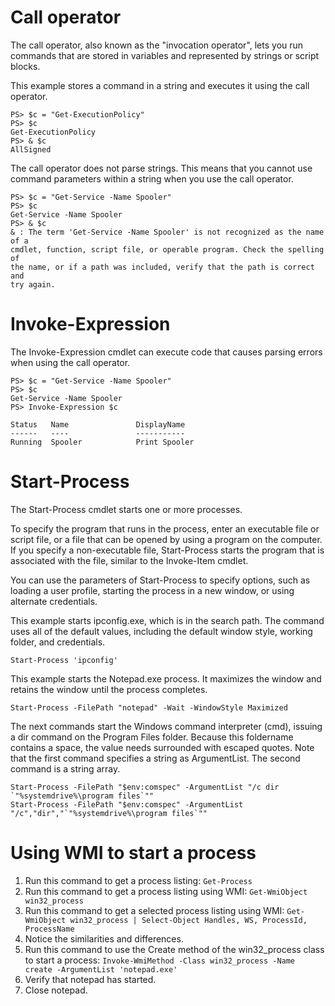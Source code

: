 # Call operator
The call operator, also known as the "invocation operator", lets you run commands that are stored in variables and represented by strings or script blocks.

This example stores a command in a string and executes it using the call operator.
```
PS> $c = "Get-ExecutionPolicy"
PS> $c
Get-ExecutionPolicy
PS> & $c
AllSigned
```
The call operator does not parse strings. This means that you cannot use command parameters within a string when you use the call operator.
```
PS> $c = "Get-Service -Name Spooler"
PS> $c
Get-Service -Name Spooler
PS> & $c
& : The term 'Get-Service -Name Spooler' is not recognized as the name of a
cmdlet, function, script file, or operable program. Check the spelling of
the name, or if a path was included, verify that the path is correct and
try again.
```


# Invoke-Expression
The Invoke-Expression cmdlet can execute code that causes parsing errors when using the call operator.
```
PS> $c = "Get-Service -Name Spooler"
PS> $c
Get-Service -Name Spooler
PS> Invoke-Expression $c

Status   Name               DisplayName
------   ----               -----------
Running  Spooler            Print Spooler
```

# Start-Process
The Start-Process cmdlet starts one or more processes.

To specify the program that runs in the process, enter an executable file or script file, or a file that can be opened by using a program on the computer. If you specify a non-executable file, Start-Process starts the program that is associated with the file, similar to the Invoke-Item cmdlet.

You can use the parameters of Start-Process to specify options, such as loading a user profile, starting the process in a new window, or using alternate credentials.

This example starts ipconfig.exe, which is in the search path. The command uses all of the default values, including the default window style, working folder, and credentials.

```Start-Process 'ipconfig'```

This example starts the Notepad.exe process. It maximizes the window and retains the window until the process completes.

```Start-Process -FilePath "notepad" -Wait -WindowStyle Maximized```

The next commands start the Windows command interpreter (cmd), issuing a dir command on the Program Files folder. Because this foldername contains a space, the value needs surrounded with escaped quotes. Note that the first command specifies a string as ArgumentList. The second command is a string array.
```
Start-Process -FilePath "$env:comspec" -ArgumentList "/c dir `"%systemdrive%\program files`""
Start-Process -FilePath "$env:comspec" -ArgumentList "/c","dir","`"%systemdrive%\program files`""
```

# Using WMI to start a process
1. Run this command to get a process listing: ```Get-Process```
1. Run this command to get a process listing using WMI: ```Get-WmiObject win32_process```
1. Run this command to get a selected process listing using WMI: ```Get-WmiObject win32_process | Select-Object Handles, WS, ProcessId, ProcessName```
1. Notice the similarities and differences. 
1. Run this command to use the Create method of the win32_process class to start a process: ```Invoke-WmiMethod -Class win32_process -Name create -ArgumentList 'notepad.exe'```
1. Verify that notepad has started.
1. Close notepad.
